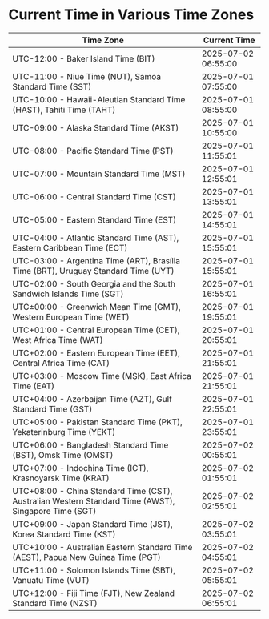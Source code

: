 # Current Time in Various Time Zones

| Time Zone | Current Time |
|-----------|--------------|
| UTC-12:00 - Baker Island Time (BIT) | 2025-07-02 06:55:00 |
| UTC-11:00 - Niue Time (NUT), Samoa Standard Time (SST) | 2025-07-01 07:55:00 |
| UTC-10:00 - Hawaii-Aleutian Standard Time (HAST), Tahiti Time (TAHT) | 2025-07-01 08:55:00 |
| UTC-09:00 - Alaska Standard Time (AKST) | 2025-07-01 10:55:00 |
| UTC-08:00 - Pacific Standard Time (PST) | 2025-07-01 11:55:01 |
| UTC-07:00 - Mountain Standard Time (MST) | 2025-07-01 12:55:01 |
| UTC-06:00 - Central Standard Time (CST) | 2025-07-01 13:55:01 |
| UTC-05:00 - Eastern Standard Time (EST) | 2025-07-01 14:55:01 |
| UTC-04:00 - Atlantic Standard Time (AST), Eastern Caribbean Time (ECT) | 2025-07-01 15:55:01 |
| UTC-03:00 - Argentina Time (ART), Brasília Time (BRT), Uruguay Standard Time (UYT) | 2025-07-01 15:55:01 |
| UTC-02:00 - South Georgia and the South Sandwich Islands Time (SGT) | 2025-07-01 16:55:01 |
| UTC±00:00 - Greenwich Mean Time (GMT), Western European Time (WET) | 2025-07-01 19:55:01 |
| UTC+01:00 - Central European Time (CET), West Africa Time (WAT) | 2025-07-01 20:55:01 |
| UTC+02:00 - Eastern European Time (EET), Central Africa Time (CAT) | 2025-07-01 21:55:01 |
| UTC+03:00 - Moscow Time (MSK), East Africa Time (EAT) | 2025-07-01 21:55:01 |
| UTC+04:00 - Azerbaijan Time (AZT), Gulf Standard Time (GST) | 2025-07-01 22:55:01 |
| UTC+05:00 - Pakistan Standard Time (PKT), Yekaterinburg Time (YEKT) | 2025-07-01 23:55:01 |
| UTC+06:00 - Bangladesh Standard Time (BST), Omsk Time (OMST) | 2025-07-02 00:55:01 |
| UTC+07:00 - Indochina Time (ICT), Krasnoyarsk Time (KRAT) | 2025-07-02 01:55:01 |
| UTC+08:00 - China Standard Time (CST), Australian Western Standard Time (AWST), Singapore Time (SGT) | 2025-07-02 02:55:01 |
| UTC+09:00 - Japan Standard Time (JST), Korea Standard Time (KST) | 2025-07-02 03:55:01 |
| UTC+10:00 - Australian Eastern Standard Time (AEST), Papua New Guinea Time (PGT) | 2025-07-02 04:55:01 |
| UTC+11:00 - Solomon Islands Time (SBT), Vanuatu Time (VUT) | 2025-07-02 05:55:01 |
| UTC+12:00 - Fiji Time (FJT), New Zealand Standard Time (NZST) | 2025-07-02 06:55:01 |
